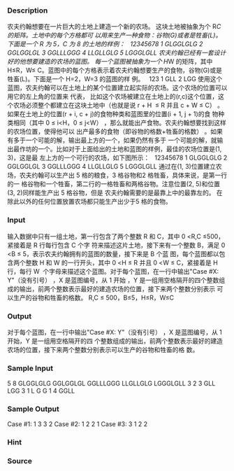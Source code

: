 
### Description
农夫约翰想要在一片巨大的土地上建造一个新的农场。 这块土地被抽象为个 R*C 的矩阵。土地中的每个方格都可
以用来生产一种食物：谷物(G)或者是牲畜(L)。下面是一个 R 为 5，C 为 8 的土地的样例：
  12345678
1 GLGGLGLG
2 GGLGGLGL
3 GGLLLGGG
4 LLGLLGLG
5 LGGGLGLL
农夫约翰已经有一套设计好的他想要建造的农场的蓝图。 每一个蓝图被抽象为一个 H*W 的矩阵，其中 H≤R，W≤
C。蓝图中的每个方格表示着农夫约翰想要生产的食物，谷物(G)或是牲畜(L)。下面是一个 H=2，W=3 的蓝图的样
例。
  123
1 GLL
2 LGG
使用这个蓝图，农夫约翰可以在土地上的某个位置建立起实际的农场。这个农场的位置可以用它的左上角的位置来
代表， 比如这个农场被建立在土地上的(r,c)这个位置，这个农场必须整个都建立在这块土地中（也就是说 r + H
 ≤ R 并且 c + W ≤ C） 。如果在土地上的位置(r + i, c + j)的食物种类和蓝图里的位置(i + 1, j + 1)的食
物种类相同（其中 0 ≤ i<H，0 ≤ j<W） ，那么就能出产食物。农夫约翰想要找到这样的农场位置，使得他可以
出产最多的食物（即谷物的格数+牲畜的格数） 。如果有多于一个可能的解，输出最上方的一个，如果仍然有多于
一个可能的解，就输出最作坊的一个。比如对于上面给出的土地和蓝图的样例，最佳的农场位置是(1, 3)，这是最
左上方的一个可行的农场，如下图所示：
  12345678
1 GLGGLGLG
2 GGLGGLGL
3 GGLLLGGG
4 LLGLLGLG
5 LGGGLGLL
通过在(1, 3)位置建立农场，农夫约翰可以生产出 5 格的粮食，3 格谷物和2 格牲畜，具体来说，是第一行的一
格谷物和一个牲畜，第二行的一格牲畜和两格谷物。注意位置(2, 5)和位置(3, 2)同样能生产出 5 格谷物，但是
农夫约翰需要的是最靠上中的最靠左的。 在除此以外的任何位置放置农场都只能生产出少于5 格的食物。


### Input
输入数据中只有一组土地，第一行包含了两个整数 R 和 C，其中 0 <R,C ≤500，紧接着是 R 行每行包含 C 个字
符来描述这片土地，接下来有一个整数 B，满足 0 <B ≤ 5，表示农夫约翰拥有的蓝图的数量，接下来是 B 个蓝
图，每个蓝图都以包含两个整数 H 和 W 的一行开头，其中 0 <H ≤ R 并且 0 <W ≤ C，紧接着是 H 行，每行 W
 个字母来描述这个蓝图。对于每个蓝图，在一行中输出"Case #X: Y"（没有引号） ，X 是蓝图编号，从 1 开始
，Y 是一组用空格隔开的四个整数组成的输出，前两个整数表示最好的建造农场的位置，接下来两个整数分别表示
可以生产的谷物和牲畜的格数。
R,C ≤ 500，B≤5，H≤R，W≤C


### Output
对于每个蓝图，在一行中输出"Case #X: Y"（没有引号） ，X 是蓝图编号，从 1 开始，Y 是一组用空格隔开的四
个整数组成的输出，前两个整数表示最好的建造农场的位置，接下来两个整数分别表示可以生产的谷物和牲畜的格
数。


### Sample Input
5 8
GLGGLGLG
GGLGGLGL
GGLLLGGG
LLGLLGLG
LGGGLGLL
3 2
3
GLL
LGG
3 1
L G G 1
4
GGLL
### Sample Output
Case #1: 1 3 3 2
Case #2: 1 2 2 1
Case #3: 3 1 2 2
### Hint

### Source

